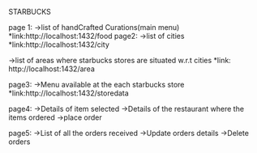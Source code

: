 STARBUCKS

page 1:
->list of handCrafted Curations(main menu)
*link:http://localhost:1432/food
page2:
->list of cities 
*link:http://localhost:1432/city

->list of areas where starbucks stores are situated w.r.t cities
*link:
http://localhost:1432/area

page3:
->Menu available at the each starbucks store
*link:http://localhost:1432/storedata
 
page4:
->Details of item selected
->Details of the restaurant where the items ordered
->place order

page5:
->List of all the orders received
->Update orders details
->Delete orders


